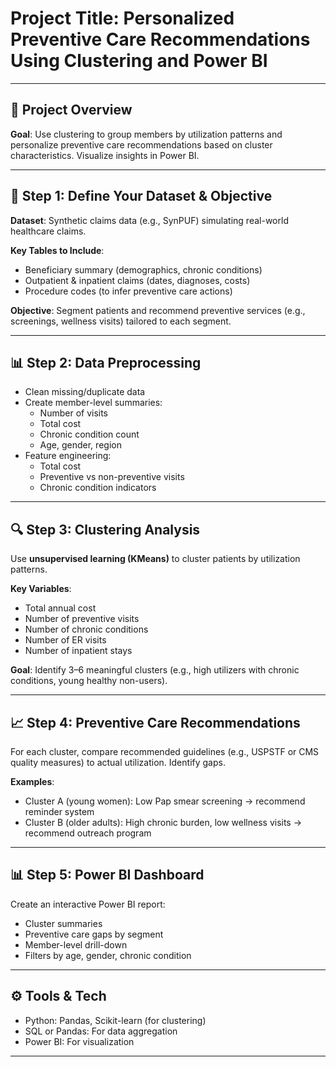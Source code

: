 # Project Title: Personalized Preventive Care Recommendations Using Clustering and Power BI

---

## 📌 Project Overview

**Goal**: Use clustering to group members by utilization patterns and personalize preventive care recommendations based on cluster characteristics. Visualize insights in Power BI.

---

## 🧠 Step 1: Define Your Dataset & Objective

**Dataset**: Synthetic claims data (e.g., SynPUF) simulating real-world healthcare claims.

**Key Tables to Include**:

- Beneficiary summary (demographics, chronic conditions)
- Outpatient & inpatient claims (dates, diagnoses, costs)
- Procedure codes (to infer preventive care actions)

**Objective**: Segment patients and recommend preventive services (e.g., screenings, wellness visits) tailored to each segment.

---

## 📊 Step 2: Data Preprocessing

- Clean missing/duplicate data
- Create member-level summaries:
  - Number of visits
  - Total cost
  - Chronic condition count
  - Age, gender, region
- Feature engineering:
  - Total cost
  - Preventive vs non-preventive visits
  - Chronic condition indicators

---

## 🔍 Step 3: Clustering Analysis

Use **unsupervised learning (KMeans)** to cluster patients by utilization patterns.

**Key Variables**:

- Total annual cost
- Number of preventive visits
- Number of chronic conditions
- Number of ER visits
- Number of inpatient stays

**Goal**: Identify 3–6 meaningful clusters (e.g., high utilizers with chronic conditions, young healthy non-users).

---

## 📈 Step 4: Preventive Care Recommendations

For each cluster, compare recommended guidelines (e.g., USPSTF or CMS quality measures) to actual utilization. Identify gaps.

**Examples**:

- Cluster A (young women): Low Pap smear screening → recommend reminder system
- Cluster B (older adults): High chronic burden, low wellness visits → recommend outreach program

---

## 📊 Step 5: Power BI Dashboard

Create an interactive Power BI report:

- Cluster summaries
- Preventive care gaps by segment
- Member-level drill-down
- Filters by age, gender, chronic condition

---

## ⚙️ Tools & Tech

- Python: Pandas, Scikit-learn (for clustering)
- SQL or Pandas: For data aggregation
- Power BI: For visualization

---
